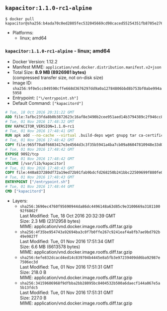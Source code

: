 ## `kapacitor:1.1.0-rc1-alpine`

```console
$ docker pull kapacitor@sha256:b4ada70c0ed2805fec532045669cd98caced55254351fb8705e2767b53188502
```

-	Platforms:
	-	linux; amd64

### `kapacitor:1.1.0-rc1-alpine` - linux; amd64

-	Docker Version: 1.12.2
-	Manifest MIME: `application/vnd.docker.distribution.manifest.v2+json`
-	Total Size: **8.9 MB (8926981 bytes)**  
	(compressed transfer size, not on-disk size)
-	Image ID: `sha256:9f0e5cc049590cffe668d3676297dd9a0a12784806bbd8b753bf0abe994a5958`
-	Entrypoint: `["\/entrypoint.sh"]`
-	Default Command: `["kapacitord"]`

```dockerfile
# Tue, 18 Oct 2016 20:31:22 GMT
ADD file:7afbc23fda8b0b3872623c16af8e3490b2cee951aed14b3794389c2f946cc8c7 in / 
# Tue, 01 Nov 2016 17:48:32 GMT
ENV KAPACITOR_VERSION=1.1.0~rc1
# Tue, 01 Nov 2016 17:48:41 GMT
RUN apk add --no-cache --virtual .build-deps wget gnupg tar ca-certificates &&     update-ca-certificates &&     gpg --keyserver hkp://ha.pool.sks-keyservers.net         --recv-keys 05CE15085FC09D18E99EFB22684A14CF2582E0C5 &&     wget -q https://dl.influxdata.com/kapacitor/releases/kapacitor-${KAPACITOR_VERSION}-static_linux_amd64.tar.gz.asc &&     wget -q https://dl.influxdata.com/kapacitor/releases/kapacitor-${KAPACITOR_VERSION}-static_linux_amd64.tar.gz &&     gpg --batch --verify kapacitor-${KAPACITOR_VERSION}-static_linux_amd64.tar.gz.asc kapacitor-${KAPACITOR_VERSION}-static_linux_amd64.tar.gz &&     mkdir -p /usr/src &&     tar -C /usr/src -xzf kapacitor-${KAPACITOR_VERSION}-static_linux_amd64.tar.gz &&     rm -f /usr/src/kapacitor-*/kapacitor.conf &&     chmod +x /usr/src/kapacitor-*/* &&     cp -a /usr/src/kapacitor-*/* /usr/bin/ &&     rm -rf *.tar.gz* /usr/src /root/.gnupg &&     apk del .build-deps
# Tue, 01 Nov 2016 17:48:42 GMT
COPY file:965f70a8f6603417e3e4564d3c3f35b5941a4ba7cb09a86047810948e33d0831 in /etc/kapacitor/kapacitor.conf 
# Tue, 01 Nov 2016 17:48:42 GMT
EXPOSE 9092/tcp
# Tue, 01 Nov 2016 17:48:42 GMT
VOLUME [/var/lib/kapacitor]
# Tue, 01 Nov 2016 17:48:43 GMT
COPY file:440a837280df72a19ed72b91fab9bdcfd268250b241bbc22509699f880fe0d17 in /entrypoint.sh 
# Tue, 01 Nov 2016 17:48:43 GMT
ENTRYPOINT ["/entrypoint.sh"]
# Tue, 01 Nov 2016 17:48:44 GMT
CMD ["kapacitord"]
```

-	Layers:
	-	`sha256:3690ec4760f95690944da86dc4496148a63d85c9e3100669a318110092f6862f`  
		Last Modified: Tue, 18 Oct 2016 20:32:39 GMT  
		Size: 2.3 MB (2312958 bytes)  
		MIME: application/vnd.docker.image.rootfs.diff.tar.gzip
	-	`sha256:4f35be954743a92694ba3c0f7b0ffe267c9241eaf4a8fb7ae9bd792b49e9827f`  
		Last Modified: Tue, 01 Nov 2016 17:51:34 GMT  
		Size: 6.6 MB (6613578 bytes)  
		MIME: application/vnd.docker.image.rootfs.diff.tar.gzip
	-	`sha256:6efe832dcacd4ed14c839704b4445e8a5fb3e97239409dd6ba92987e7506ec3d`  
		Last Modified: Tue, 01 Nov 2016 17:51:31 GMT  
		Size: 218.0 B  
		MIME: application/vnd.docker.image.rootfs.diff.tar.gzip
	-	`sha256:34159606968f9dfbba2bb28095bc8404532b500a6daecf144a067e5a5b13fdc5`  
		Last Modified: Tue, 01 Nov 2016 17:51:31 GMT  
		Size: 227.0 B  
		MIME: application/vnd.docker.image.rootfs.diff.tar.gzip
